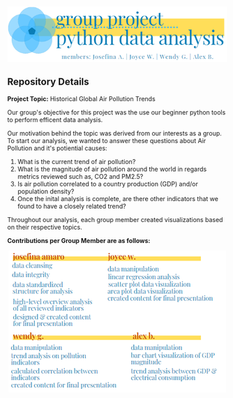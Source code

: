 <div align="center">
 <a  href="https://github.com/JosefinaAureaAmaro/00_Project_Python_DataAnalysis/blob/master/Coding_bootcamp_Team14_Air_Pollution_Presentation.pdf">
 <img src="https://github.com/JosefinaAureaAmaro/00_Project_Python_DataAnalysis/blob/master/images/readme_header_img_2.PNG"></a>
</div>
<div>
 <h2> Repository Details </h2>
 
 <p><b> Project Topic:</b> Historical Global Air Pollution Trends
 
 Our group's objective for this project was the use our beginner python tools to perform efficent data analysis.</p>
 
 Our motivation behind the topic was derived from our interests as a group.
 To start our analysis, we wanted to answer these questions about Air Pollution and it's potiential causes:
   1. What is the current trend of air pollution?
   2. What is the magnitude of air pollution around the world  in regards metrics reviewed such as, CO2 and PM2.5?
   3. Is air pollution correlated to a country production (GDP) and/or population density?
   4. Once the inital analysis is complete, are there other indicators that we found to have a closely related trend?
 
 Throughout our analysis, each group member created visualizations based on their respective topics. 
 
 <b> Contributions per Group Member are as follows:<b>
   <div align="center">
   <img src="https://github.com/JosefinaAureaAmaro/00_Project_Python_DataAnalysis/blob/master/images/group_contributions.PNG">
  </div>

</div>
